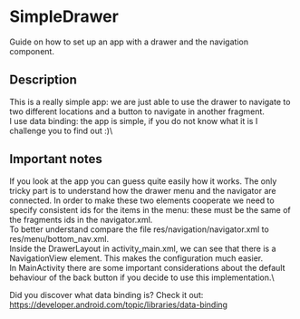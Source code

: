 # SimpleDrawer
Guide on how to set up an app with a drawer and the navigation component.
## Description
This is a really simple app: we are just able to use the drawer to navigate to two different locations and a button to navigate in another fragment.\
I use data binding: the app is simple, if you do not know what it is I challenge you to find out :)\
## Important notes
If you look at the app you can guess quite easily how it works. The only tricky part is to understand how the drawer menu and the navigator are connected.
In order to make these two elements cooperate we need to specify consistent ids for the items in the menu: these must be the same of the fragments ids in the navigator.xml.\
To better understand compare the file res/navigation/navigator.xml to res/menu/bottom_nav.xml.\
Inside the DrawerLayout in activity_main.xml, we can see that there is a NavigationView element. This makes the configuration much easier.\
In MainActivity there are some important considerations about the default behaviour of the back button if you decide to use this implementation.\

Did you discover what data binding is?
Check it out: https://developer.android.com/topic/libraries/data-binding
